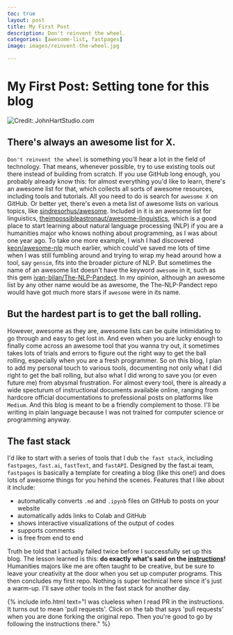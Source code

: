 ```yaml
---
toc: true
layout: post
title: My First Post
description: Don't reinvent the wheel.
categories: [awesome-list, fastpages]
image: images/reinvent-the-wheel.jpg

---
```

# My First Post: Setting tone for this blog

![](https://github.com/howard-haowen/hownwhendunit.ai/blob/master/images/reinvent-the-wheel.jpg "Credit: JohnHartStudio.com")

## There's always an awesome list for X.

`Don't reinvent the wheel` is something you'll hear a lot in the field of technology. That means, whenever possible, try to use existing tools out there instead of building from scratch. If you use GitHub long enough, you probably already know this: for almost everything you'd like to learn, there's an awesome list for that, which collects all sorts of awesome resources, including tools and tutorials. All you need to do is search for `awesome X` on GitHub. Or better yet, there's even a meta list of awesome lists on various topics, like [sindresorhus/awesome](https://github.com/sindresorhus/awesome). Included in it is an awesome list for linguistics, [theimpossibleastronaut/awesome-linguistics](https://github.com/theimpossibleastronaut/awesome-linguistics), which is a good place to start learning about natural language processing (NLP) if you are a humanities major who knows nothing about programming, as I was about one year ago. To take one more example, I wish I had discovered [keon/awesome-nlp](https://github.com/keon/awesome-nlp) much earlier, which could've saved me lots of time when I was still fumbling around and trying to wrap my head around how a tool, say `gensim`, fits into the broader picture of NLP. But sometimes the name of an awesome list doesn't have the keyword `awesome` in it, such as this gem [ivan-bilan/The-NLP-Pandect](https://github.com/ivan-bilan/The-NLP-Pandect). In my opinion, although an awesome list by any other name would be as awesome, the The-NLP-Pandect repo would have got much more stars if `awesome` were in its name.     

## But the hardest part is to get the ball rolling.

However, awesome as they are, awesome lists can be quite intimidating to go through and easy to get lost in. And even when you are lucky enough to finally come across an awesome tool that you wanna try out, it sometimes takes lots of trials and errors to figure out the right way to get the ball rolling, especially when you are a fresh programmer. So on this blog, I plan to add my personal touch to various tools, documenting not only what I did right to get the ball rolling, but also what I did wrong to save you (or even future me) from abysmal frustration. For almost every tool, there is already a wide specturum of instructional documents available online, ranging from hardcore official documentations to professional posts on platforms like `Medium`. And this blog is meant to be a friendly complement to those. I'll be writing in plain language because I was not trained for computer science or programming anyway. 

## The fast stack

I'd like to start with a series of tools that I dub `the fast stack`, including `fastpages`, `fast.ai`, `fastText`, and `fastAPI`. Designed by the fast.ai team, `fastpages` is basically a  template for creating a blog (like this one!) and does lots of awesome things for you hehind the scenes. Features that I like about it include:

- automatically converts `.md` and `.ipynb` files on GitHub to posts on your website
- automatically adds links to Colab and GitHub
- shows interactive visualizations of the output of codes
- supports comments 
- is free from end to end

Truth be told that I actually failed twice before I successfully set up this blog. The lesson learned is this: **do exactly what's said on the [instructions](https://github.com/fastai/fastpages)!** Humanities majors like me are often taught to be creative, but be sure to leave your creativity at the door when you set up computer programs. This then concludes my first repo. Nothing is super technical here since it's just a warm-up. I'll save other tools in the fast stack for another day. 

{% include info.html text="I was clueless when I read PR in the instructions. It turns out to mean 'pull requests'. Click on the tab that says 'pull requests' when you are done forking the original repo. Then you're good to go by following the instructions there." %}
